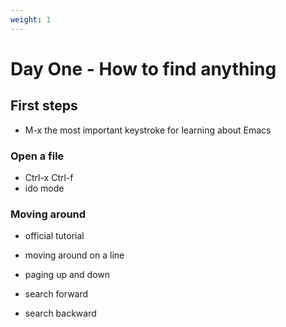 ```yaml
---
weight: 1
---
```


# Day One - How to find anything

## First steps

- M-x the most important keystroke for learning about Emacs

### Open a file
- Ctrl-x Ctrl-f
- ido mode

### Moving around
- official tutorial

- moving around on a line
- paging up and down
- search forward
- search backward
